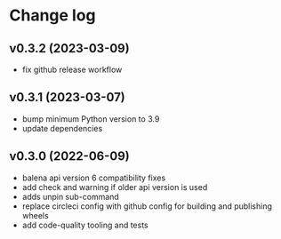 # Change log

## v0.3.2 (2023-03-09)
* fix github release workflow

## v0.3.1 (2023-03-07)
* bump minimum Python version to 3.9
* update dependencies

## v0.3.0 (2022-06-09)
* balena api version 6 compatibility fixes
* add check and warning if older api version is used
* adds unpin sub-command
* replace circleci config with github config for building and publishing wheels
* add code-quality tooling and tests

